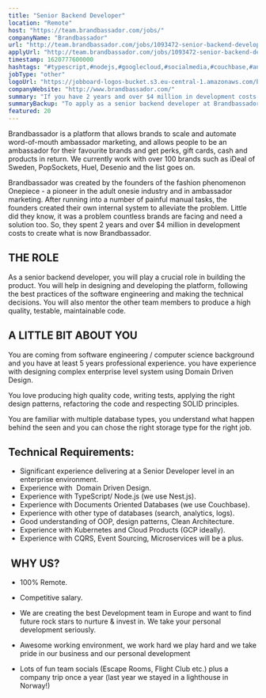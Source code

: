 ```yaml
---
title: "Senior Backend Developer"
location: "Remote"
host: "https://team.brandbassador.com/jobs/"
companyName: "Brandbassador"
url: "http://team.brandbassador.com/jobs/1093472-senior-backend-developer-remote"
applyUrl: "http://team.brandbassador.com/jobs/1093472-senior-backend-developer-remote/applications/new?"
timestamp: 1620777600000
hashtags: "#typescript,#nodejs,#googlecloud,#socialmedia,#couchbase,#analysis,#finance"
jobType: "other"
logoUrl: "https://jobboard-logos-bucket.s3.eu-central-1.amazonaws.com/brandbassador"
companyWebsite: "http://www.brandbassador.com/"
summary: "If you have 2 years and over $4 million in development costs to create what is now Brandbassador, Brandbassador is looking for someone with your knowledge."
summaryBackup: "To apply as a senior backend developer at Brandbassador, you preferably need to have some knowledge of: #ui/ux, #branding, #typescript."
featured: 20
---
```


Brandbassador is a platform that allows brands to scale and automate word-of-mouth ambassador marketing, and allows people to be an ambassador for their favourite brands and get perks, gift cards, cash and products in return. We currently work with over 100 brands such as iDeal of Sweden, PopSockets, Huel, Desenio and the list goes on. 

Brandbassador was created by the founders of the fashion phenomenon Onepiece - a pioneer in the adult onesie industry and in ambassador marketing. After running into a number of painful manual tasks, the founders created their own internal system to alleviate the problem. Little did they know, it was a problem countless brands are facing and need a solution too. So, they spent 2 years and over $4 million in development costs to create what is now Brandbassador.

## THE ROLE

As a senior backend developer, you will play a crucial role in building the product. You will help in designing and developing the platform, following the best practices of the software engineering and making the technical decisions. You will also mentor the other team members to produce a high quality, testable, maintainable code. 

## A LITTLE BIT ABOUT YOU

You are coming from software engineering / computer science background and you have at least 5 years professional experience. you have experience with designing complex enterprise level system using Domain Driven Design. 

You love producing high quality code, writing tests, applying the right design patterns, refactoring the code and respecting SOLID principles.

You are familiar with multiple database types, you understand what happen behind the seen and you can chose the right storage type for the right job.

## Technical Requirements:

*   Significant experience delivering at a Senior Developer level in an enterprise environment.
*   Experience with  Domain Driven Design. 
*   Experience with TypeScript/ Node.js (we use Nest.js).
*   Experience with Documents Oriented Databases (we use Couchbase).
*   Experience with other type of databases (search, analytics, logs).
*   Good understanding of OOP, design patterns, Clean Architecture.
*   Experience with Kubernetes and Cloud Products (GCP ideally).
*   Experience with CQRS, Event Sourcing, Microservices will be a plus.

##  WHY US?

*   100% Remote.

*   Competitive salary.
*   We are creating the best Development team in Europe and want to find future rock stars to nurture & invest in. We take your personal development seriously.
*   Awesome working environment, we work hard we play hard and we take pride in our business and our personal development

*   Lots of fun team socials (Escape Rooms, Flight Club etc.) plus a company trip once a year (last year we stayed in a lighthouse in Norway!)
